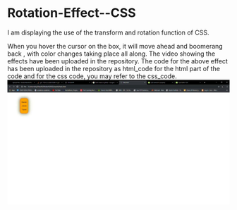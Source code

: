 # Rotation-Effect--CSS
[](video/css.mp4)
I am displaying the use of the transform and rotation function of CSS.

When you hover the cursor on the box, it will move ahead and boomerang back , with color changes taking place all along. 
The video showing the effects have been uploaded in the repository. 
The code for the above effect has been uploaded in the repository as html_code for the html part of the code and for the css code, you may refer to the css_code.
[![Watch the video](img.jpeg)](https://youtu.be/loc18G8LXoQ)
